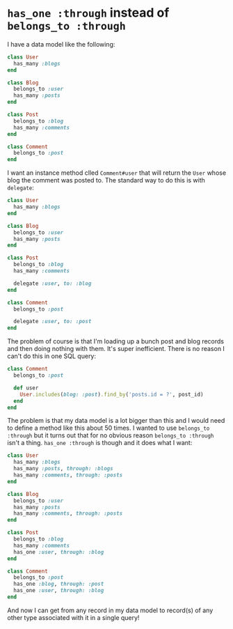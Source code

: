 `has_one :through` instead of `belongs_to :through`
====

I have a data model like the following:

```ruby
class User
  has_many :blogs
end

class Blog
  belongs_to :user
  has_many :posts
end

class Post
  belongs_to :blog
  has_many :comments
end

class Comment
  belongs_to :post
end
```

I want an instance method clled `Comment#user` that will return the `User` whose blog the comment was posted to.  The standard way to do this is with `delegate`:

```ruby
class User
  has_many :blogs
end

class Blog
  belongs_to :user
  has_many :posts
end

class Post
  belongs_to :blog
  has_many :comments

  delegate :user, to: :blog
end

class Comment
  belongs_to :post

  delegate :user, to: :post
end
```

The problem of course is that I'm loading up a bunch post and blog records and then doing nothing with them.  It's super inefficient.  There is no reason I can't do this in one SQL query:

```ruby
class Comment
  belongs_to :post

  def user
    User.includes(blog: :post).find_by('posts.id = ?', post_id)
  end
end
```

The problem is that my data model is a lot bigger than this and I would need to define a method like this about 50 times.  I wanted to use `belongs_to :through` but it turns out that for no obvious reason `belongs_to :through` isn't a thing.  `has_one :through` is though and it does what I want:

```ruby
class User
  has_many :blogs
  has_many :posts, through: :blogs
  has_many :comments, through: :posts
end

class Blog
  belongs_to :user
  has_many :posts
  has_many :comments, through: :posts
end

class Post
  belongs_to :blog
  has_many :comments
  has_one :user, through: :blog
end

class Comment
  belongs_to :post
  has_one :blog, through: :post
  has_one :user, through: :blog
end
```

And now I can get from any record in my data model to record(s) of any other type associated with it in a single query!
